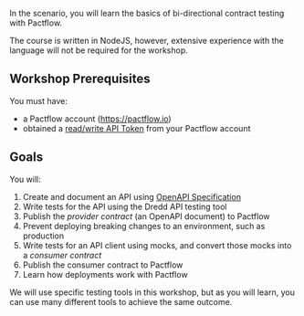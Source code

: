 In the scenario, you will learn the basics of bi-directional contract testing with Pactflow.

The course is written in NodeJS, however, extensive experience with the language will not be required for the workshop.

## Workshop Prerequisites

You must have:

- a Pactflow account (https://pactflow.io)
- obtained a [read/write API Token](https://docs.pactflow.io/docs/getting-started/#configuring-your-api-token) from your Pactflow account

## Goals

You will:

1. Create and document an API using [OpenAPI Specification](https://www.openapis.org/)
1. Write tests for the API using the Dredd API testing tool
1. Publish the _provider contract_ (an OpenAPI document) to Pactflow
1. Prevent deploying breaking changes to an environment, such as production
1. Write tests for an API client using mocks, and convert those mocks into a _consumer contract_
1. Publish the consumer contract to Pactflow
1. Learn how deployments work with Pactflow

We will use specific testing tools in this workshop, but as you will learn, you can use many different tools to achieve the same outcome.
